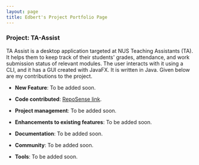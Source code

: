 ```yaml
---
layout: page
title: Edbert's Project Portfolio Page
---
```


### Project: TA-Assist

TA Assist is a desktop application targeted at NUS Teaching Assistants (TA). It helps them to keep track of their students' grades, attendance, and work submission status of relevant modules.
The user interacts with it using a CLI, and it has a GUI created with JavaFX. It is written in Java.
Given below are my contributions to the project.

* **New Feature**: To be added soon.

* **Code contributed**: [RepoSense link](https://nus-cs2103-ay2223s1.github.io/tp-dashboard/?search=berted&breakdown=true).

* **Project management**: To be added soon.

* **Enhancements to existing features**: To be added soon.

* **Documentation**: To be added soon.

* **Community**: To be added soon.

* **Tools**: To be added soon.
